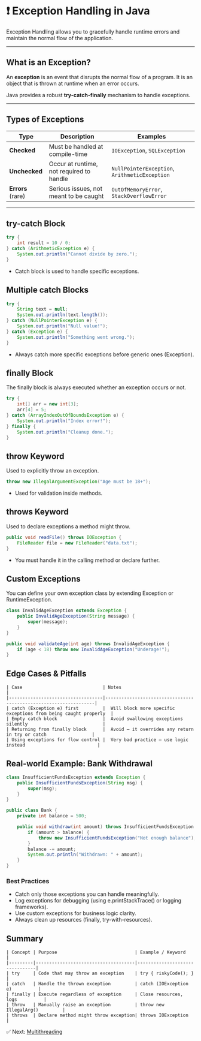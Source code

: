 # ❗ Exception Handling in Java

Exception Handling allows you to gracefully handle runtime errors and maintain the normal flow of the application.

---

##  What is an Exception?

An **exception** is an event that disrupts the normal flow of a program. It is an object that is thrown at runtime when an error occurs.

Java provides a robust **try-catch-finally** mechanism to handle exceptions.

---

##  Types of Exceptions

| Type                 | Description                                    | Examples                          |
|----------------------|------------------------------------------------|-----------------------------------|
| **Checked**          | Must be handled at compile-time                | `IOException`, `SQLException`     |
| **Unchecked**        | Occur at runtime, not required to handle       | `NullPointerException`, `ArithmeticException` |
| **Errors** (rare)    | Serious issues, not meant to be caught         | `OutOfMemoryError`, `StackOverflowError` |

---

##  try-catch Block

```java
try {
    int result = 10 / 0;
} catch (ArithmeticException e) {
    System.out.println("Cannot divide by zero.");
}
```
- Catch block is used to handle specific exceptions.

## Multiple catch Blocks
```java
try {
    String text = null;
    System.out.println(text.length());
} catch (NullPointerException e) {
    System.out.println("Null value!");
} catch (Exception e) {
    System.out.println("Something went wrong.");
}
```
- Always catch more specific exceptions before generic ones (Exception).

## finally Block

The finally block is always executed whether an exception occurs or not.
```java
try {
    int[] arr = new int[3];
    arr[4] = 5;
} catch (ArrayIndexOutOfBoundsException e) {
    System.out.println("Index error!");
} finally {
    System.out.println("Cleanup done.");
}
```
## throw Keyword

Used to explicitly throw an exception.
```java
throw new IllegalArgumentException("Age must be 18+");
```
- Used for validation inside methods.

## throws Keyword

Used to declare exceptions a method might throw.
```java
public void readFile() throws IOException {
    FileReader file = new FileReader("data.txt");
}

```

- You must handle it in the calling method or declare further.

## Custom Exceptions

You can define your own exception class by extending Exception or RuntimeException.
```java
class InvalidAgeException extends Exception {
    public InvalidAgeException(String message) {
        super(message);
    }
}

public void validateAge(int age) throws InvalidAgeException {
    if (age < 18) throw new InvalidAgeException("Underage!");
}

```
## Edge Cases & Pitfalls
```text
| Case                              | Notes                                                            |
|-----------------------------------|------------------------------------------------------------------|
| catch (Exception e) first         |  Will block more specific exceptions from being caught properly  |
| Empty catch block                 |  Avoid swallowing exceptions silently                            |
| Returning from finally block      |  Avoid — it overrides any return in try or catch                 |
| Using exceptions for flow control |  Very bad practice — use logic instead                           |
```
## Real-world Example: Bank Withdrawal
```java
class InsufficientFundsException extends Exception {
    public InsufficientFundsException(String msg) {
        super(msg);
    }
}

public class Bank {
    private int balance = 500;

    public void withdraw(int amount) throws InsufficientFundsException {
        if (amount > balance) {
            throw new InsufficientFundsException("Not enough balance");
        }
        balance -= amount;
        System.out.println("Withdrawn: " + amount);
    }
}
```
###  Best Practices
-	Catch only those exceptions you can handle meaningfully.
-	Log exceptions for debugging (using e.printStackTrace() or logging frameworks).
-	Use custom exceptions for business logic clarity.
-	Always clean up resources (finally, try-with-resources).

## Summary
```text
| Concept | Purpose                             | Example / Keyword              |
|---------|-------------------------------------|--------------------------------|
| try     | Code that may throw an exception    | try { riskyCode(); }           |
| catch   | Handle the thrown exception         | catch (IOException e)          |
| finally | Execute regardless of exception     | Close resources, logs          |
| throw   | Manually raise an exception         | throw new IllegalArg()         |
| throws  | Declare method might throw exception| throws IOException             |
```
✅ Next: [Multithreading](Multithreading.md)
